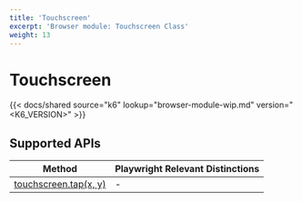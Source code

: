```yaml
---
title: 'Touchscreen'
excerpt: 'Browser module: Touchscreen Class'
weight: 13
---
```


# Touchscreen

{{< docs/shared source="k6" lookup="browser-module-wip.md" version="<K6_VERSION>" >}}

## Supported APIs

| Method                                                                                                                 | Playwright Relevant Distinctions |
| ---------------------------------------------------------------------------------------------------------------------- | -------------------------------- |
| <a href="https://playwright.dev/docs/api/class-touchscreen#touchscreen-tap" target="_blank" >touchscreen.tap(x, y)</a> | -                                |
